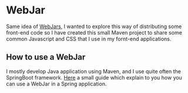 # WebJar


Same idea of [WebJars](https://www.webjars.org/), I wanted to explore this way of distributing some front-end code so I have created this small Maven project to share some common Javascript and CSS that I use in my fornt-end applications.

## How to use a WebJar
I mostly develop Java application using Maven, and I use quite often the SpringBoot framework. [Here](https://www.baeldung.com/maven-webjars) a small guide which explain to you how you can use a WebJar in a Spring application.
